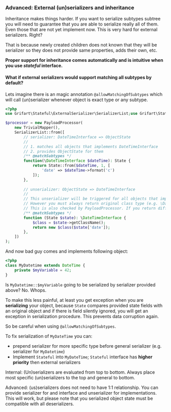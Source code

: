 ### Advanced: External (un)serializers and inheritance

Inheritance makes things harder. If you want to serialize subtypes subtree you will need to guarantee that you are able to serialize really all of them. Even those that are not yet implement now. This is very hard for external serializers. Right?

That is because newly created children does not known that they will be serializer so they does not provide same properties, adds their own, etc.

**Proper support for inheritance comes automatically and is intuitive when you use *stateful* interface.**



#### What if external serializers would support matching all subtypes by default?

Lets imagine there is an magic annotation `@allowMatchingOfSubtypes` which will call (un)serializer whenever object is exact type or any subtype.

````php
<?php
use Grifart\Stateful\ExternalSerializer\SerializerList;use Grifart\Stateful\State;use Grifart\Stateful\PayloadProcessor;use Grifart\Stateful\Mapper\TrivialMapper;

$processor = new PayloadProcessor(
    new TrivialMapper(),
    SerializerList::from([
    	// serializer: DateTimeInterface => ObjectState
    	// 
    	// 1. matches all objects that implements DateTimeInterface
    	// 2. provides ObjectState for them
    	/** @matchSubtypes */
        function(\DateTimeInterface $dateTime): State {
            return State::from($dateTime, 1, [
                'date' => $dateTime->format('c')
            ]);
        },
        
        // unserializer: ObjectState => DateTimeInterface
        //
        // This unserializer will be triggered for all objects that implements \DateTimeInterface.
        // However you must always return original class type (e.g. \DateTime or \DateTimeImmutable).
        // This is also checked by PayloadProcessor. If you return different class that was serializer you get an exception.
        /** @matchSubtypes */ 
        function (State $state): \DateTimeInterface {
            $class = $state->getClassName();
            return new $class($state['date']);
        },
    ])
);
````

And now bad guy comes and implements following object:

````php
<?php
class MyDatetime extends DateTime {
	private $myVariable = 42;
}
````

Is `MyDatetime::$myVariable` going to be serialized by serializer provided above? No. Whops.

To make this less painful, at least you get exception when you are **serializing** your object, because `State` compares provided state fields with an original object and if there is field silently ignored, you will get an exception in serialization procedure. This prevents data corruption again.

So be careful when using `@allowMatchingOfSubtypes`.

To fix serialization of `MyDateTime` you can:

- prepend serializer for more specific type before general serializer (e.g. serializer for `MyDatetime`)
- Implement `Stateful` into `MyDateTime`; `Stateful` interface has **higher priority** then external serializers

Internal: (Un)serializers are evaluated from top to bottom. Always place most specific (un)serializers to the top and general to bottom.

Advanced: (us)serializers does not need to have 1:1 relationship. You can provide serializer for and interface and unserializer for implementations. This will work, but please note that you serialized object state must be compatible with all deserializers.
